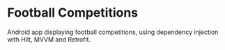# Football Competitions
Android app displaying football competitions, using dependency injection with Hilt, MVVM and Retrofit.
